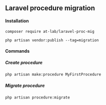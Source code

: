 ## Laravel procedure migration

#### Installation

`composer require at-lab/laravel-proc-mig`

`php artisan vendor:publish --tag=migration`

#### Commands

##### Create procedure

`php artisan make:procedure MyFirstProcedure`

##### Migrate procedure

`php artisan procedure:migrate`